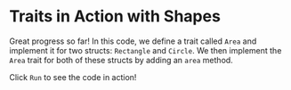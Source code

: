 # Traits in Action with Shapes

Great progress so far! In this code, we define a trait called `Area` and implement it for two structs: `Rectangle` and `Circle`. We then implement the `Area` trait for both of these structs by adding an `area` method.

Click `Run` to see the code in action!